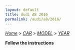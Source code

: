 ```yaml
---
layout: default
title: Audi A8 2016
permalink: /audi/a8/2016/
---
```

[*Home*](/) > [*CAR*](/car/) > [*MODEL*](/car/model/) > [*YEAR*](/car/model/year/)

**Follow the instructions**